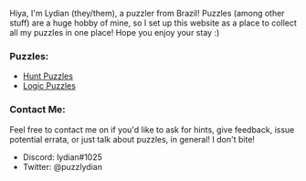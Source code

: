 Hiya, I'm Lydian (they/them), a puzzler from Brazil! Puzzles (among other stuff) are a huge hobby of mine, so I set up this website as a place to collect all my puzzles in one place! Hope you enjoy your stay :)

### Puzzles:
* [Hunt Puzzles](https://lydian11.github.io/huntpuzzles.html)
* [Logic Puzzles](https://lydian11.github.io/logicpuzzles.html)

### Contact Me:
Feel free to contact me on if you'd like to ask for hints, give feedback, issue potential errata, or just talk about puzzles, in general! I don't bite!
* Discord: lydian#1025
* Twitter: @puzzlydian
